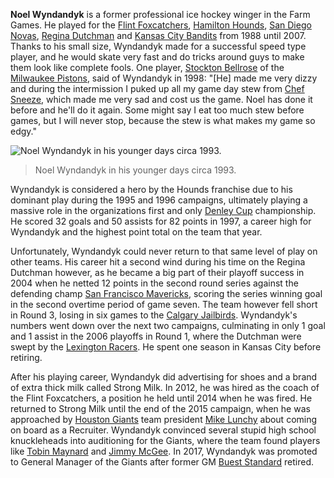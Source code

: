 **Noel Wyndandyk** is a former professional ice hockey winger in the Farm Games. He played for the [Flint Foxcatchers](#a), [Hamilton Hounds](hamilton_hounds), [San Diego Novas](#a), [Regina Dutchman](#a) and [Kansas City Bandits](#a) from 1988 until 2007. Thanks to his small size, Wyndandyk made for a successful speed type player, and he would skate very fast and do tricks around guys to make them look like complete fools. One player, [Stockton Bellrose](stockton_bellrose) of the [Milwaukee Pistons](milwaukee_pistons), said of Wyndandyk in 1998: "[He] made me very dizzy and during the intermission I puked up all my game day stew from [Chef Sneeze](#a), which made me very sad and cost us the game. Noel has done it before and he'll do it again. Some might say I eat too much stew before games, but I will never stop, because the stew is what makes my game so edgy."

![Noel Wyndandyk in his younger days circa 1993.](file_noel_wyndandyk_jpg)
> Noel Wyndandyk in his younger days circa 1993.

Wyndandyk is considered a hero by the Hounds franchise due to his dominant play during the 1995 and 1996 campaigns, ultimately playing a massive role in the organizations first and only [Denley Cup](denley_cup) championship. He scored 32 goals and 50 assists for 82 points in 1997, a career high for Wyndandyk and the highest point total on the team that year. 

Unfortunately, Wyndandyk could never return to that same level of play on other teams. His career hit a second wind during his time on the Regina Dutchman however, as he became a big part of their playoff success in 2004 when he netted 12 points in the second round series against the defending champ [San Francisco Mavericks](#a), scoring the series winning goal in the second overtime period of game seven. The team however fell short in Round 3, losing in six games to the [Calgary Jailbirds](calgary_jailbirds). Wyndandyk's numbers went down over the next two campaigns, culminating in only 1 goal and 1 assist in the 2006 playoffs in Round 1, where the Dutchman were swept by the [Lexington Racers](lexington_racers). He spent one season in Kansas City before retiring.

After his playing career, Wyndandyk did advertising for shoes and a brand of extra thick milk called Strong Milk. In 2012, he was hired as the coach of the Flint Foxcatchers, a position he held until 2014 when he was fired. He returned to Strong Milk until the end of the 2015 campaign, when he was approached by [Houston Giants](#a) team president [Mike Lunchy](#a) about coming on board as a Recruiter. Wyndandyk convinced several stupid high school knuckleheads into auditioning for the Giants, where the team found players like [Tobin Maynard](#a) and [Jimmy McGee](#a). In 2017, Wyndandyk was promoted to General Manager of the Giants after former GM [Buest Standard](#a) retired.